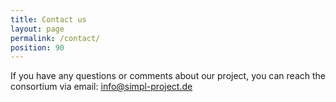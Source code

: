 ```yaml
---
title: Contact us
layout: page
permalink: /contact/
position: 90
---
```


If you have any questions or comments about our project, you can reach the consortium via email: info@simpl-project.de


